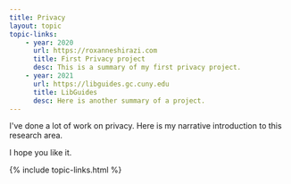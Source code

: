 ```yaml
---
title: Privacy
layout: topic
topic-links:
    - year: 2020
      url: https://roxanneshirazi.com
      title: First Privacy project
      desc: This is a summary of my first privacy project.
    - year: 2021
      url: https://libguides.gc.cuny.edu
      title: LibGuides
      desc: Here is another summary of a project.
---
```


I've done a lot of work on privacy. Here is my narrative introduction to this research area.

I hope you like it.

{% include topic-links.html %}
